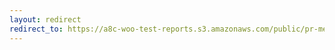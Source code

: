 ```yaml
---
layout: redirect
redirect_to: https://a8c-woo-test-reports.s3.amazonaws.com/public/pr-merge/41741/e2e/index.html
---
```

